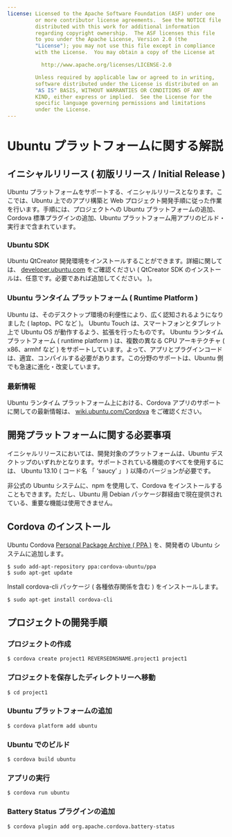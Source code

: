 ```yaml
---
license: Licensed to the Apache Software Foundation (ASF) under one
         or more contributor license agreements.  See the NOTICE file
         distributed with this work for additional information
         regarding copyright ownership.  The ASF licenses this file
         to you under the Apache License, Version 2.0 (the
         "License"); you may not use this file except in compliance
         with the License.  You may obtain a copy of the License at

           http://www.apache.org/licenses/LICENSE-2.0

         Unless required by applicable law or agreed to in writing,
         software distributed under the License is distributed on an
         "AS IS" BASIS, WITHOUT WARRANTIES OR CONDITIONS OF ANY
         KIND, either express or implied.  See the License for the
         specific language governing permissions and limitations
         under the License.
---
```


# Ubuntu プラットフォームに関する解説

## イニシャルリリース ( 初版リリース / Initial Release )

Ubuntu プラットフォームをサポートする、イニシャルリリースとなります。ここでは、Ubuntu 上でのアプリ構築と Web プロジェクト開発手順に従った作業を行います。手順には、プロジェクトへの Ubuntu プラットフォームの追加、Cordova 標準プラグインの追加、Ubuntu プラットフォーム用アプリのビルド・実行まで含まれています。

### Ubuntu SDK

Ubuntu QtCreator 開発環境をインストールすることができます。詳細に関しては、 [developer.ubuntu.com](http://developer.ubuntu.com) をご確認ください ( QtCreator SDK のインストールは、任意です。必要であれば追加してください。 )。

### Ubuntu ランタイム プラットフォーム ( Runtime Platform )

Ubuntu は、そのデスクトップ環境の利便性により、広く認知されるようになりました ( laptop、PC など )。
Ubuntu Touch は、スマートフォンとタブレット上で Ubuntu OS が動作するよう、拡張を行ったものです。
Ubuntu ランタイム プラットフォーム ( runtime
platform ) は、複数の異なる CPU アーキテクチャ ( x86、armhf など ) をサポートしています。よって、アプリとプラグインコードは、適宜、コンパイルする必要があります。この分野のサポートは、Ubuntu 側でも急速に進化・改変しています。

### 最新情報

Ubuntu ランタイム プラットフォーム上における、Cordova アプリのサポートに関しての最新情報は、 [wiki.ubuntu.com/Cordova](http://wiki.ubuntu.com/Cordova) をご確認ください。

## 開発プラットフォームに関する必要事項

イニシャルリリースにおいては、開発対象のプラットフォームは、Ubuntu デスクトップのいずれかとなります。サポートされている機能のすべてを使用するには、
Ubuntu 13.10 ( コード名 「 ‘saucy’ 」 ) 以降のバージョンが必要です。

非公式の Ubuntu システムに、npm を使用して、Cordova をインストールすることもできます。ただし、Ubuntu 用 Debian パッケージ群経由で現在提供されている、重要な機能は使用できません。

## Cordova のインストール

Ubuntu Cordova 
[Personal Package Archive ( PPA )](https://launchpad.net/~cordova-ubuntu/+archive/ppa) を、開発者の Ubuntu システムに追加します。

    $ sudo add-apt-repository ppa:cordova-ubuntu/ppa
    $ sudo apt-get update

Install cordova-cli パッケージ ( 各種依存関係を含む ) をインストールします。

    $ sudo apt-get install cordova-cli

## プロジェクトの開発手順

### プロジェクトの作成

    $ cordova create project1 REVERSEDNSNAME.project1 project1

### プロジェクトを保存したディレクトリーへ移動

    $ cd project1

### Ubuntu プラットフォームの追加

    $ cordova platform add ubuntu

### Ubuntu でのビルド

    $ cordova build ubuntu

### アプリの実行

    $ cordova run ubuntu

### Battery Status プラグインの追加

    $ cordova plugin add org.apache.cordova.battery-status

